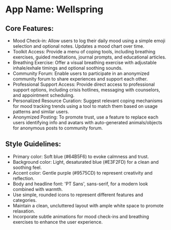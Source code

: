 # **App Name**: Wellspring

## Core Features:

- Mood Check-in: Allow users to log their daily mood using a simple emoji selection and optional notes. Updates a mood chart over time.
- Toolkit Access: Provide a menu of coping tools, including breathing exercises, guided meditations, journal prompts, and educational articles.
- Breathing Exercise: Offer a visual breathing exercise with adjustable inhale/exhale timings and optional soothing sounds.
- Community Forum: Enable users to participate in an anonymized community forum to share experiences and support each other.
- Professional Support Access: Provide direct access to professional support options, including crisis hotlines, messaging with counselors, and appointment scheduling.
- Personalized Resource Curation: Suggest relevant coping mechanisms for mood tracking trends using a tool to match them based on usage patterns and similar users.
- Anonymized Posting: To promote trust, use a feature to replace each users identifying info and avatars with auto-generated animals/objects for anonymous posts to community forum. 

## Style Guidelines:

- Primary color: Soft blue (#64B5F6) to evoke calmness and trust.
- Background color: Light, desaturated blue (#E3F2FD) for a clean and soothing feel.
- Accent color: Gentle purple (#9575CD) to represent creativity and reflection.
- Body and headline font: 'PT Sans', sans-serif, for a modern look combined with warmth.
- Use simple, rounded icons to represent different features and categories.
- Maintain a clean, uncluttered layout with ample white space to promote relaxation.
- Incorporate subtle animations for mood check-ins and breathing exercises to enhance the user experience.